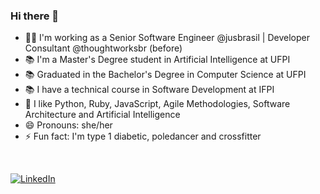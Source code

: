 ### Hi there 👋

- 👩‍💻 I'm working as a Senior Software Engineer @jusbrasil | Developer Consultant @thoughtworksbr (before)
- 📚 I'm a Master's Degree student in Artificial Intelligence at UFPI
- 📚 Graduated in the Bachelor's Degree in Computer Science at UFPI
- 📚 I have a technical course in Software Development at IFPI
- 💙 I like Python, Ruby, JavaScript, Agile Methodologies, Software Architecture and Artificial Intelligence
- 😄 Pronouns: she/her
- ⚡ Fun fact: I'm type 1 diabetic, poledancer and crossfitter

<br/>

<!---
[![Ana Paula's GitHub Stats](https://github-readme-stats.vercel.app/api?username=anapaulamendes&show_icons=true)](https://github.com/anapaulamendes)
-->

<a href="https://www.linkedin.com/in/anapauladsmendes/"><img alt="LinkedIn" src="https://img.shields.io/badge/LinkedIn-Ana%20Paula%20Mendes-purple?style=flat-square&logo=linkedin"></a>
